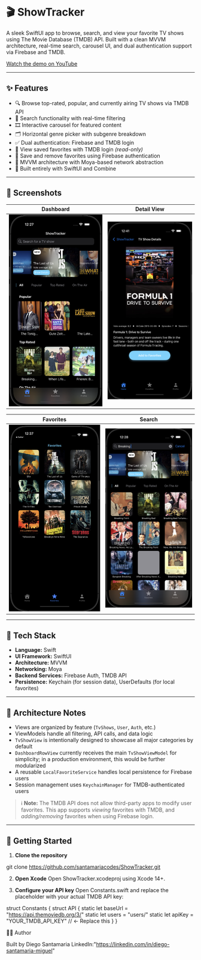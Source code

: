# 🎬 ShowTracker

A sleek SwiftUI app to browse, search, and view your favorite TV shows using The Movie Database (TMDB) API. Built with a clean MVVM architecture, real-time search, carousel UI, and dual authentication support via Firebase and TMDB.

[Watch the demo on YouTube](https://www.youtube.com/watch?v=vBMCJf4moko)

---

## ✨ Features

- 🔍 Browse top-rated, popular, and currently airing TV shows via TMDB API
- 🎯 Search functionality with real-time filtering
- 🎞️ Interactive carousel for featured content
- 🗂 Horizontal genre picker with subgenre breakdown
- ✅ Dual authentication: Firebase and TMDB login
- 💾 View saved favorites with TMDB login *(read-only)*
- 🔐 Save and remove favorites using Firebase authentication
- 🧪 MVVM architecture with Moya-based network abstraction
- 📱 Built entirely with SwiftUI and Combine

---

## 📸 Screenshots

| Dashboard | Detail View |
|-----------|-------------|
| ![](ShowTracker/Screenshots/dashboard.png) | ![](ShowTracker/Screenshots/detail.png) |

| Favorites | Search |
|-----------|--------|
| ![](ShowTracker/Screenshots/favorites.png) | ![](ShowTracker/Screenshots/search.png) |

---

## 🧰 Tech Stack

- **Language:** Swift
- **UI Framework:** SwiftUI
- **Architecture:** MVVM
- **Networking:** Moya
- **Backend Services:** Firebase Auth, TMDB API
- **Persistence:** Keychain (for session data), UserDefaults (for local favorites)

---

## 🧱 Architecture Notes

- Views are organized by feature (`TvShows`, `User`, `Auth`, etc.)
- ViewModels handle all filtering, API calls, and data logic
- `TvShowView` is intentionally designed to showcase all major categories by default
- `DashboardRowView` currently receives the main `TvShowViewModel` for simplicity; in a production environment, this would be further modularized
- A reusable `LocalFavoriteService` handles local persistence for Firebase users
- Session management uses `KeychainManager` for TMDB-authenticated users

> ℹ️ **Note:** The TMDB API does not allow third-party apps to modify user favorites. This app supports *viewing* favorites with TMDB, and *adding/removing* favorites when using Firebase login.

---

## 🚀 Getting Started

1. **Clone the repository**

git clone https://github.com/santamariacodes/ShowTracker.git

2. **Open Xcode**
Open ShowTracker.xcodeproj using Xcode 14+.

3. **Configure your API key**
Open Constants.swift and replace the placeholder with your actual TMDB API key:

struct Constants {
    struct API {
        static let baseUrl = "https://api.themoviedb.org/3/"
        static let users = "users/"
        static let apiKey = "YOUR_TMDB_API_KEY" // ← Replace this
    }
}

🙋‍♂️ Author

Built by Diego Santamaria
LinkedIn:"https://linkedin.com/in/diego-santamaria-miguel"


